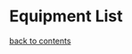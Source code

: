 # Equipment List

[back to contents](https://github.com/ikeman32/NewRPG/blob/master/CoreRules/Contents.md)
